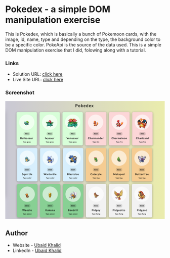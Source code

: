 # Pokedex - a simple DOM manipulation exercise

This is Pokedex, which is basically a bunch of Pokemoon cards, with the image, id, name, type and depending on the type, the background color to be a specific color. PokeApi is the source of the data used. This is a simple DOM manipulation exercise that I did, folowing along with a tutorial.

### Links

- Solution URL: [click here](https://github.com/climaco-sarmiento/pokedex)
- Live Site URL: [click here](https://climaco-sarmiento.github.io/pokedex/)

### Screenshot

![my screenshot](./images/Screenshot.png)

## Author

- Website - [Ubaid Khalid](https://www.ubaidkhalid.dev)
- LinkedIn - [Ubaid Khalid](https://www.linkedin.com/in/ubaid-khalid-dev/)
